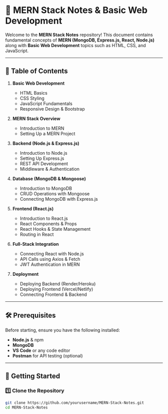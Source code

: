 # 📖 MERN Stack Notes & Basic Web Development  

Welcome to the **MERN Stack Notes** repository! This document contains fundamental concepts of **MERN (MongoDB, Express.js, React, Node.js)** along with **Basic Web Development** topics such as HTML, CSS, and JavaScript.

---

## 📌 Table of Contents  

1. **Basic Web Development**  
   - HTML Basics  
   - CSS Styling  
   - JavaScript Fundamentals  
   - Responsive Design & Bootstrap  
   
2. **MERN Stack Overview**  
   - Introduction to MERN  
   - Setting Up a MERN Project  

3. **Backend (Node.js & Express.js)**  
   - Introduction to Node.js  
   - Setting Up Express.js  
   - REST API Development  
   - Middleware & Authentication  

4. **Database (MongoDB & Mongoose)**  
   - Introduction to MongoDB  
   - CRUD Operations with Mongoose  
   - Connecting MongoDB with Express.js  

5. **Frontend (React.js)**  
   - Introduction to React.js  
   - React Components & Props  
   - React Hooks & State Management  
   - Routing in React  

6. **Full-Stack Integration**  
   - Connecting React with Node.js  
   - API Calls using Axios & Fetch  
   - JWT Authentication in MERN  

7. **Deployment**  
   - Deploying Backend (Render/Heroku)  
   - Deploying Frontend (Vercel/Netlify)  
   - Connecting Frontend & Backend  

---

## 🛠 **Prerequisites**  
Before starting, ensure you have the following installed:  
- **Node.js** & npm  
- **MongoDB**  
- **VS Code** or any code editor  
- **Postman** for API testing (optional)  

---

## 🚀 **Getting Started**  

### 1️⃣ Clone the Repository  
```sh
git clone https://github.com/yourusername/MERN-Stack-Notes.git
cd MERN-Stack-Notes
